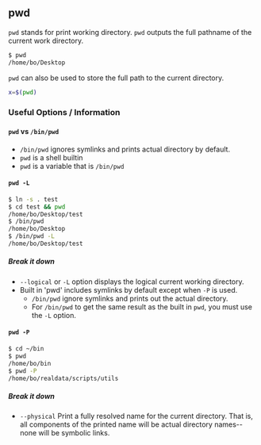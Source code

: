 ---
---

pwd
--

`pwd` stands for print working directory. `pwd` outputs the full pathname of the current work directory. 

~~~ bash
$ pwd
/home/bo/Desktop
~~~

`pwd` can also be used to store the full path to the current directory. 

~~~ bash
x=$(pwd)
~~~


<!--more-->

### Useful Options / Information 

#### `pwd` vs `/bin/pwd`
* `/bin/pwd` ignores symlinks and prints actual directory by default. 
* `pwd` is a shell builtin
* `pwd` is a variable that is `/bin/pwd`

#### `pwd -L`

~~~ bash
$ ln -s . test
$ cd test && pwd
/home/bo/Desktop/test
$ /bin/pwd
/home/bo/Desktop
$ /bin/pwd -L
/home/bo/Desktop/test
~~~

##### Break it down
* `--logical` or `-L` option displays the logical current working directory. 
* Built in 'pwd' includes symlinks by default except when `-P` is used. 
  * `/bin/pwd` ignore symlinks and prints out the actual directory. 
  * For `/bin/pwd` to get the same result as the built in `pwd`, you must use the `-L` option. 

#### `pwd -P`

~~~ bash
$ cd ~/bin
$ pwd
/home/bo/bin
$ pwd -P
/home/bo/realdata/scripts/utils
~~~

##### Break it down
* `--physical` Print a fully resolved name for the current directory. That is, all components of the printed name will be actual directory names--none will be symbolic links. 
